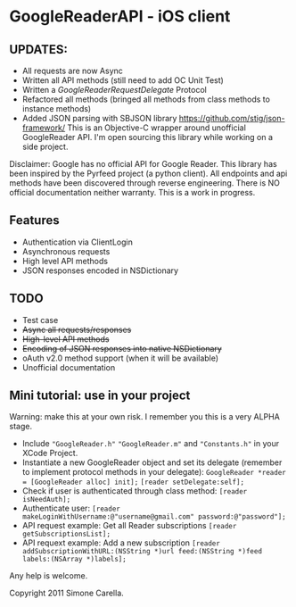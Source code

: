 # GoogleReaderAPI - iOS client

## UPDATES:
* All requests are now Async
* Written all API methods (still need to add OC Unit Test)
* Written a *GoogleReaderRequestDelegate* Protocol
* Refactored all methods (bringed all methods from class methods to instance methods)
* Added JSON parsing with SBJSON library <https://github.com/stig/json-framework/>
This is an Objective-C wrapper around unofficial GoogleReader API.
I'm open sourcing this library while working on a side project.

Disclaimer: Google has no official API for Google Reader.
This library has been inspired by the Pyrfeed project (a python client).
All endpoints and api methods have been discovered through reverse
engineering. There is NO official documentation neither warranty.
This is a work in progress.

## Features
* Authentication via ClientLogin
* Asynchronous requests
* High level API methods 
* JSON responses encoded in NSDictionary

## TODO
* Test case
* <del>Async all requests/responses</del>
* <del>High-level API methods</del>
* <del>Encoding of JSON responses into native NSDictionary</del>
* oAuth v2.0 method support (when it will be available)
* Unofficial documentation

## Mini tutorial: use in your project
Warning: make this at your own risk. I remember you this is a
very ALPHA stage.

* Include `"GoogleReader.h"` `"GoogleReader.m"` and `"Constants.h"` in
your XCode Project.
* Instantiate a new GoogleReader object and set its delegate (remember to implement protocol methods in your delegate):
    `GoogleReader *reader = [GoogleReader alloc] init];`
    `[reader setDelegate:self];` 
* Check if user is authenticated through class method:
    `[reader isNeedAuth];`
* Authenticate user:
    `[reader makeLoginWithUsername:@"username@gmail.com" password:@"password"];`
* API request example: Get all Reader subscriptions
    `[reader getSubscriptionsList];`
* API requext example: Add a new subscription
`[reader addSubscriptionWithURL:(NSString *)url feed:(NSString *)feed labels:(NSArray *)labels];`</del>


Any help is welcome.

Copyright 2011 Simone Carella.	
